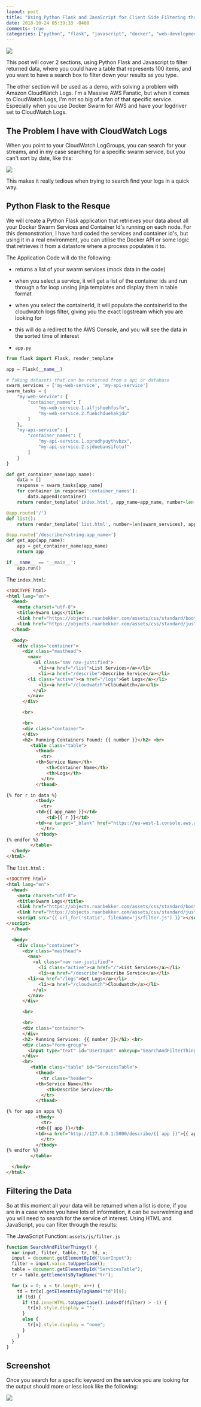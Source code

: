 ```yaml
---
layout: post
title: "Using Python Flask and JavaScript for Client Side Filtering through Returned Data"
date: 2018-10-24 05:39:33 -0400
comments: true
categories: ["python", "flask", "javascript", "docker", "web-development"] 
---
```


![](https://objects.ruanbekker.com/assets/images/python-logo.png)

This post will cover 2 sections, using Python Flask and Javascript to filter returned data, where you could have a table that represents 100 items, and you want to have a search box to filter down your results as you type.

The other section will be used as a demo, with solving a problem with Amazon CloudWatch Logs. I'm a Massive AWS Fanatic, but when it comes to CloudWatch Logs, I'm not so big of a fan of that specific service. Especially when you use Docker Swarm for AWS and have your logdriver set to CloudWatch Logs.

## The Problem I have with CloudWatch Logs

When you point to your CloudWatch LogGroups, you can search for your streams, and in my case searching for a specific swarm service, but you can't sort by date, like this:

![](https://objects.ruanbekker.com/assets/images/cloudwatch-logs-date-issue.png)

This makes it really tedious when trying to search find your logs in a quick way.

## Python Flask to the Resque

We will create a Python Flask application that retrieves your data about all your Docker Swarm Services and Container Id's running on each node. For this demonstration, I have hard coded the services and container id's, but using it in a real environment, you can utilise the Docker API or some logic that retrieves it from a datastore where a process populates it to.

The Application Code will do the following:

- returns a list of your swarm services (mock data in the code)
- when you select a service, it will get a list of the container ids and run through a for loop unsing jinja templates and display them in table format
- when you select the containerId, it will populate the containerId to the cloudwatch logs filter, giving you the exact logstream which you are looking for
- this will do a redirect to the AWS Console, and you will see the data in the sorted time of interest

- `app.py`

```python
from flask import Flask, render_template

app = Flask(__name__)

# faking datasets that can be returned from a api or database
swarm_services = ['my-web-service', 'my-api-service']
swarm_tasks = {
    "my-web-service": {
        "container_names": [
            "my-web-service.1.alfjshoehfosfn",
            "my-web-service.2.fuebchduehakjdu"
        ]
    },
    "my-api-service": {
        "container_names": [
            "my-api-service.1.oprudhyuythvbzx",
            "my-api-service.2.sjduebansifotuf"
        ]
    }
}

def get_container_name(app_name):
    data = []
    response = swarm_tasks[app_name]
    for container in response['container_names']:
        data.append(container)
    return render_template('index.html', app_name=app_name, number=len(data), data=data)

@app.route('/')
def list():
    return render_template('list.html', number=len(swarm_services), apps=swarm_services, aws_region='eu-west-1', cloudwatch_log_stream='docker-swarm-lg')

@app.route('/describe/<string:app_name>')
def get_app(app_name):
    app = get_container_name(app_name)
    return app

if __name__ == '__main__':
    app.run()
```

The `index.html`: 

```html
<!DOCTYPE html>
<html lang="en">
  <head>
    <meta charset="utf-8">
    <title>Swarm Logs</title>
    <link href="https://objects.ruanbekker.com/assets/css/standard/bootstrap.min.css" rel="stylesheet">
    <link href="https://objects.ruanbekker.com/assets/css/standard/justified-nav.css" rel="stylesheet">
  </head>

  <body>
    <div class="container">
      <div class="masthead">
        <nav>
          <ul class="nav nav-justified">
            <li><a href="/list">List Services</a></li>
            <li><a href="/describe">Describe Service</a></li>
	    <li class="active"><a href="/logs">Get Logs</a></li>
            <li><a href="/cloudwatch">Cloudwatch</a></li>
          </ul>
        </nav>
      </div>

      <br>

      <br>
      <div class="container">
      </div>
      <h2> Running Containers Found: {{ number }}</h2> <br>
         <table class="table">
           <thead>
             <tr>
	       <th>Service Name</th>
               <th>Container Name</th>
               <th>Logs</th>
             </tr>
           </thead>

{% for r in data %}
           <tbody>
             <tr>
	       <td>{{ app_name }}</td>
               <td>{{ r }}</td>
	       <td><a target="_blank" href="https://eu-west-1.console.aws.amazon.com/cloudwatch/home?region={{ aws_region }}#logStream:group={{ cloudwatch_log_stream }};prefix={{ r }};streamFilter=typeLogStreamPrefix">AWS CloudWatch Logs</a></td>
             </tr>
           </tbody>
{% endfor %}
         </table>
  </body>
</html>
```

The `list.html` :

```html
<!DOCTYPE html>
<html lang="en">
  <head>
    <meta charset="utf-8">
    <title>Swarm Logs</title>
    <link href="https://objects.ruanbekker.com/assets/css/standard/bootstrap.min.css" rel="stylesheet">
    <link href="https://objects.ruanbekker.com/assets/css/standard/justified-nav.css" rel="stylesheet">
    <script src="{{ url_for('static', filename='js/filter.js') }}"></script>
</script>
  </head>

  <body>
    <div class="container">
      <div class="masthead">
        <nav>
          <ul class="nav nav-justified">
            <li class="active"><a href="/">List Services</a></li>
            <li><a href="/describe">Describe Service</a></li>
	    <li><a href="/logs">Get Logs</a></li>
            <li><a href="/cloudwatch">Cloudwatch</a></li>
          </ul>
        </nav>
      </div>

      <br>

      <br>
      <div class="container">
      </div>
      <h2> Running Services: {{ number }}</h2> <br>
      <div class="form-group">
        <input type="text" id="UserInput" onkeyup="SearchAndFilterThingy()" class="form-control input-lg" autocomplete="off" name="input" placeholder="Search"  autofocus>
      </div>
      <br>
         <table class="table" id="ServicesTable">
           <thead>
             <tr class="header">
	       <th>Service Name</th>
               <th>Describe Service</th>
             </tr>
           </thead>

{% for app in apps %}
           <tbody>
             <tr>
	       <td>{{ app }}</td>
	       <td><a href="http://127.0.0.1:5000/describe/{{ app }}">{{ app }}</a></td>
             </tr>
           </tbody>
{% endfor %}
         </table>

  </body>
</html>
```

## Filtering the Data

So at this moment all your data will be returned when a list is done, if you are in a case where you have lots of information, it can be overwelming and you will need to search for the service of interest. Using HTML and JavaScript, you can filter through the results:

The JavaScript Function: `assets/js/filter.js`

```javascript
function SearchAndFilterThingy() {
  var input, filter, table, tr, td, x;
  input = document.getElementById("UserInput");
  filter = input.value.toUpperCase();
  table = document.getElementById("ServicesTable");
  tr = table.getElementsByTagName("tr");

  for (x = 0; x < tr.length; x++) {
    td = tr[x].getElementsByTagName("td")[0];
    if (td) {
      if (td.innerHTML.toUpperCase().indexOf(filter) > -1) {
        tr[x].style.display = "";
      }
      else {
        tr[x].style.display = "none";
      }
    }
  }
}
```

## Screenshot

Once you search for a specific keyword on the service you are looking for the output should more or less look like the following:

![](https://objects.ruanbekker.com/assets/images/docker-flask-running-services.png)
